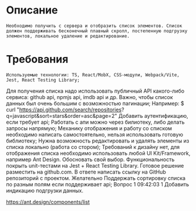 # Описание
    Необходимо получить с сервера и отобразить список элементов. Список должен поддерживать бесконечный плавный скролл, постепенную подгрузку элементов, локальное удаление и редактирование.

# Требования
    Используемые технологии: TS, React/MobX, CSS-модули, Webpack/Vite, Jest, React Testing Library;
Для получения списка надо использовать публичный API какого-либо сервиса:
github api, npmjs api, imdb api и др. Важно, чтобы список данных был очень
большим с возможностью пагинации;
Например:
$ curl "https://api.github.com/search/repositories?
q=javascript&sort=stars&order=asc&page=2"
Добавить аутентификацию, если требует api;
Работать с апи можно через билиотеку, либо делать запросы напрямую;
Механику отображения и работу со списком необходимо написать
самостоятельно, нельзя использовать готовую библиотеку;
Нужна возможность редактировать и удалять элементы из списка локально
(работа со стором);
Требований к дизайну нет, для отображения списка необходимо использовать
любой UI Kit/Framework, например Ant Design. Обосновать свой выбор.
Функциональность покрыть unit-тестами на Jest + React Testing Library.
Готовое решение разместить на github.com. В ответе написать ссылку на GitHub
репозиторий с проектом.
Желательно
Поддержать сортировку списка по разным полям если поддерживает api;
Вопрос 1
09:42:03
1
Добавить индикацию подгрузки данных.


https://ant.design/components/list
